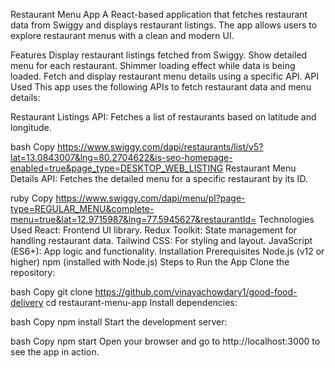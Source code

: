Restaurant Menu App
A React-based application that fetches restaurant data from Swiggy and displays restaurant listings. The app allows users to explore restaurant menus with a clean and modern UI.

Features
Display restaurant listings fetched from Swiggy.
Show detailed menu for each restaurant.
Shimmer loading effect while data is being loaded.
Fetch and display restaurant menu details using a specific API.
API Used
This app uses the following APIs to fetch restaurant data and menu details:

Restaurant Listings API:
Fetches a list of restaurants based on latitude and longitude.

bash
Copy
https://www.swiggy.com/dapi/restaurants/list/v5?lat=13.0843007&lng=80.2704622&is-seo-homepage-enabled=true&page_type=DESKTOP_WEB_LISTING
Restaurant Menu Details API:
Fetches the detailed menu for a specific restaurant by its ID.

ruby
Copy
https://www.swiggy.com/dapi/menu/pl?page-type=REGULAR_MENU&complete-menu=true&lat=12.9715987&lng=77.5945627&restaurantId=
Technologies Used
React: Frontend UI library.
Redux Toolkit: State management for handling restaurant data.
Tailwind CSS: For styling and layout.
JavaScript (ES6+): App logic and functionality.
Installation
Prerequisites
Node.js (v12 or higher)
npm (installed with Node.js)
Steps to Run the App
Clone the repository:

bash
Copy
git clone https://github.com/vinayachowdary1/good-food-delivery
cd restaurant-menu-app
Install dependencies:

bash
Copy
npm install
Start the development server:

bash
Copy
npm start
Open your browser and go to http://localhost:3000 to see the app in action. 
